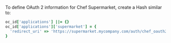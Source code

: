 To define OAuth 2 information for Chef Supermarket, create a Hash
similar to:

``` ruby
oc_id['applications'] ||= {}
oc_id['applications']['supermarket'] = {
  'redirect_uri' => 'https://supermarket.mycompany.com/auth/chef_oauth2/callback',
}
```